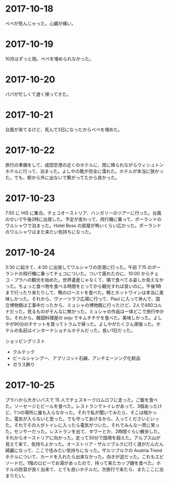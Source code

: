 # 2017-10-18

ペペが死んじゃった。心臓が痛い。

# 2017-10-19

10月はずっと雨。ペペを埋められなかった。

# 2017-10-20

パパが忙しくて遅く帰ってきた。

# 2017-10-21

台風が来てるけど、死んで3日になったからペペを埋めた。

# 2017-10-22

旅行の準備をして、成田空港の近くのホテルに、雨に降られながらウィシュトンホテルに行って、泊まった。よしやの靴が完全に濡れた。ホテルが本当に狭かった。でも、駅から外に出ないで繋がってたから良かった。

# 2017-10-23

7:50 に HIS に集合。チェコオーストリア、ハンガリーのツアーに行った。台風のせいで午後2時に出発した。予定が変わって、飛行機に乗って、ポーランドのワルシャワで泊まった。Hotel Boss の部屋が怖いくらい広かった。ポーランドのワルシャワはまた来たい気持ちになった。

# 2017-10-24

3:30 に起きて、4:30 に出発してワルシャワの空港に行った。午前 7:15 のポーランドの飛行機に乗ってチェコについた。ついて疲れたのに、10:00 からチェコ・プラハの観光を始めた。世界遺産じゃなくて、隣で食べてる姿しか見えなかった。ちょっと食べ物を食べる時間をとってから観光すれば良いのに。午後1時まで行ったり来たりして、鴨のローストを食べた。鴨とホットワインは本当に美味しかった。それから、ヴァーツラフ広場に行って、Paul に入って休んで、国立博物館は工事中だったから、ミュシャの博物館に行ったけど、2人で480コルナだった。見るものがそんなに無かった。ミュシャの作品は一体どこで旅行中かな。それから、韓国料理屋の soju でキムチチゲを食べた。美味しかった。よしやが90分のチケットを買ってトラムで帰った。よしやがたくさん頑張った。ホテルの名前はインターナショナルホテルだった。長い1日だった。

ショッピングリスト

- クルテック
- ビールシャンプー、アプリコット石鹸、アンチエージング化粧品
- ガラス飾り

# 2017-10-25

プラハから大きいバスで 15 人でチェスキークロムロフに走った。ご飯を食べた。ソーセージとビールを食べた。レストランでトイレがあって、3個あったけど、1つの場所に誰も入らなかった。それで私が聞いてみたら、そこは暗かった。電気が入らないと思った。でも守ってあげるから、入ってくださいといった。それでその人がトイレに入ったら電気がついた。それでみんな一斉に笑った。センサーだった。レストランを出て、タワーとか、2時間ぐらい散歩した。それからオーストリアに向かった。走って30分で国境を超えた。アルプス山が見えて来て、気持ちよかった。オーストリア・ザルツブルクに行く道がだんだん綺麗になって、ここで住みたい気持ちになった。ザルツブルクの Austria Trend ホテルについて、カードを入れたら出来なかった。向きが逆だった。これもエピソードだ。1階のロビーでお湯があったので、持って来たカップ麺を食べた。ホテルの防音が良く出来て、とても良いホテルだ。次旅行で来たら、またここに泊まりたい。

